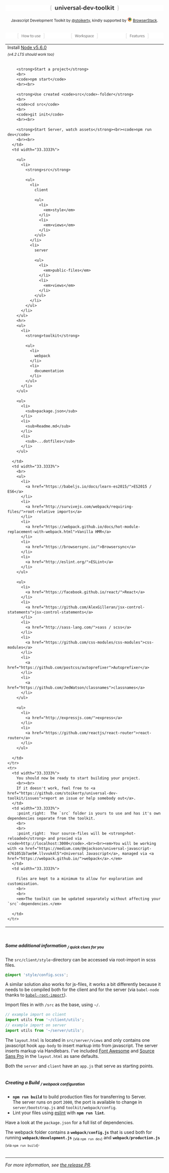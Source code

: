<img src="/toolkit/documentation/logo.jpg" alt="universal-dev-toolkit-logo">
<p align="center"><sub>Javascript Development Toolkit by <a href="https://twitter.com/stoikerty">@stoikerty</a>, kindly supported by <a href="https://www.browserstack.com/"><img src="/toolkit/documentation/browserstack-logo.png" alt="BrowserStack-Image"></a> <a href="https://www.browserstack.com">BrowserStack</a>.</sub></p>

<br>
<img src="/toolkit/documentation/top-headers.jpg" alt="universal-dev-toolkit-logo">
<br>

<table>
  <tbody>
    <tr>
      <td width="33.3333%">
        Install <a href="https://nodejs.org/">Node v5.6.0</a>
        <br>
        <sub><em>(v4.2 LTS should work too)</em></sub>
        <br><br>

        <strong>Start a project</strong>
        <br>
        <code>npm start</code>
        <br><br>

        <strong>Use created <code>src</code>-folder</strong>
        <br>
        <code>cd src</code>
        <br>
        <code>git init</code>
        <br><br>

        <strong>Start Server, watch assets</strong><br><code>npm run dev</code>
        <br><br>
      </td>
      <td width="33.3333%">

        <ul>
          <li>
            <strong>src</strong>

            <ul>
              <li>
                client

                <ul>
                  <li>
                    <em>style</em>
                  </li>
                  <li>
                    <em>views</em>
                  </li>
                </ul>
              </li>
              <li>
                server

                <ul>
                  <li>
                    <em>public-files</em>
                  </li>
                  <li>
                    <em>views</em>
                  </li>
                </ul>
              </li>
            </ul>
          </li>
        </ul>
        <hr>
        <ul>
          <li>
            <strong>toolkit</strong>

            <ul>
              <li>
                webpack
              </li>
              <li>
                documentation
              </li>
            </ul>
          </li>
        </ul>

        <ul>
          <li>
            <sub>package.json</sub>
          </li>
          <li>
            <sub>Readme.md</sub>
          </li>
          <li>
            <sub>...dotfiles</sub>
          </li>
        </ul>

      </td>
      <td width="33.3333%">
        <br>
        <ul>
          <li>
            <a href="https://babeljs.io/docs/learn-es2015/">ES2015 / ES6</a>
          </li>
          <li>
            <a href="http://survivejs.com/webpack/requiring-files/">root-relative imports</a>
          </li>
          <li>
            <a href="https://webpack.github.io/docs/hot-module-replacement-with-webpack.html">Vanilla HMR</a>
          </li>
          <li>
            <a href="https://browsersync.io/">Browsersync</a>
          </li>
          <li>
            <a href="http://eslint.org/">ESLint</a>
          </li>
        </ul>

        <ul>
          <li>
            <a href="https://facebook.github.io/react/">React</a>
          </li>
          <li>
            <a href="https://github.com/AlexGilleran/jsx-control-statements">jsx-control-statements</a>
          </li>
          <li>
            <a href="http://sass-lang.com/">sass / scss</a>
          </li>
          <li>
            <a href="https://github.com/css-modules/css-modules">css-modules</a>
          </li>
          <li>
            <a href="https://github.com/postcss/autoprefixer">Autoprefixer</a>
          </li>
          <li>
            <a href="https://github.com/JedWatson/classnames">classnames</a>
          </li>
        </ul>

        <ul>
          <li>
            <a href="http://expressjs.com/">express</a>
          </li>
          <li>
            <a href="https://github.com/reactjs/react-router">react-router</a>
          </li>
        </ul>

      </td>
    </tr>
    <tr>
      <td width="33.3333%">
        You should now be ready to start building your project.
        <br><br>
        If it doesn't work, feel free to <a href="https://github.com/stoikerty/universal-dev-toolkit/issues">report an issue or help somebody out</a>.
      </td>
      <td width="33.3333%">
        :point_right:  The `src` folder is yours to use and has it's own dependencies separate from the toolkit.
        <br>
        <br>
        :point_right:  Your source-files will be <strong>hot-reloaded</strong> and proxied via <code>http://localhost:3000</code>.<br><br><em>You will be working with <a href="https://medium.com/@mjackson/universal-javascript-4761051b7ae9#.llvvuk4l5">Universal Javascript</a>, managed via <a href="https://webpack.github.io/">webpack</a>.</em>
      </td>
      <td width="33.3333%">

        Files are kept to a minimum to allow for exploration and customisation.
        <br>
        <br>
        <em>The toolkit can be updated separately without affecting your `src`-dependencies.</em>

      </td>
    </tr>
  </tbody>
</table>

<br>

##### Some additional information <sub>/ quick clues for you</sub>

The `src/client/style`-directory can be accessed via root-import in scss files.
```scss
@import 'style/config.scss';
```

A similar solution also works for js-files, it works a bit differently because it needs to be compiled both for the client and for the server (via `babel-node` thanks to [`babel-root-import`](https://github.com/michaelzoidl/babel-root-import)).

Import files in with `/src` as the base, using `~/`.
```js
// example import on client
import utils from '~/client/utils';
// example import on server
import utils from '~/server/utils';
```

The `layout.html` is located in `src/server/views` and only contains one javascript hook `app-body` to insert markup into from javascript. The server inserts markup via Handlebars. I've included [Font Awesome](http://fortawesome.github.io/Font-Awesome/) and [Source Sans Pro](https://www.google.com/fonts/specimen/Source+Sans+Pro) in the `layout.html` as sane defaults.

Both the `server` and `client` have an `app.js` that serve as starting points.
<br><br>

##### Creating a Build <sub>/ webpack configuration</sub>
- **`npm run build`** to build production files for transferring to Server.<br>The server runs on port `2000`, the port is available to change in `server/bootstrap.js` and `toolkit/webpack/config`.
- Lint your files using [eslint](http://eslint.org/) with **`npm run lint`**.

Have a look at the `package.json` for a full list of dependencies.

The webpack folder contains a **`webpack/config.js`** that is used both for running **`webpack/development.js`** <sub>(via `npm run dev`)</sub> and **`webpack/production.js`** <sub>(via `npm run build`)</sub>.
<br><br>

---

*For more information, see [the release PR](https://github.com/stoikerty/universal-dev-toolkit/pull/1).*
